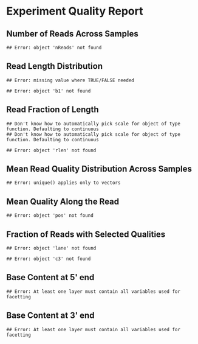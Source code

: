 Experiment Quality Report
========================================================







## Number of Reads Across Samples

```
## Error: object 'nReads' not found
```


## Read Length Distribution

```
## Error: missing value where TRUE/FALSE needed
```

```
## Error: object 'b1' not found
```


## Read Fraction of Length

```
## Don't know how to automatically pick scale for object of type function. Defaulting to continuous
## Don't know how to automatically pick scale for object of type function. Defaulting to continuous
```

```
## Error: object 'rlen' not found
```


## Mean Read Quality Distribution Across Samples

```
## Error: unique() applies only to vectors
```


## Mean Quality Along the Read

```
## Error: object 'pos' not found
```


## Fraction of Reads with Selected Qualities

```
## Error: object 'lane' not found
```

```
## Error: object 'c3' not found
```


## Base Content at 5' end

```
## Error: At least one layer must contain all variables used for facetting
```


## Base Content at 3' end

```
## Error: At least one layer must contain all variables used for facetting
```

